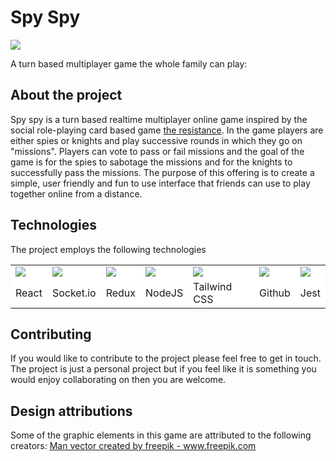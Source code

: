 # Spy Spy

<img src="https://github.com/Blargian/spyspy/blob/master/documentation/UI/assets/spy.png">

A turn based multiplayer game the whole family can play:

## About the project  
Spy spy is a turn based realtime multiplayer online game inspired by the social role-playing card based game [the resistance](https://en.wikipedia.org/wiki/The_Resistance_(game)). In the game players are either spies or knights and play successive rounds in which they go on "missions". Players can vote to pass or fail missions and the goal of the game is for the spies to sabotage the missions and for the knights to successfully pass the missions. The purpose of this offering is to create a simple, user friendly and fun to use interface that friends can use to play together online from a distance. 

## Technologies

The project employs the following technologies

<table style="background: white">
  <tr>
    <td><image src="https://user-images.githubusercontent.com/41984034/145251294-62f43c4f-22e5-49b3-998f-35d14d2f29ba.png"></image></td>
    <td><image src="https://user-images.githubusercontent.com/41984034/145251219-67cf2c58-c5a3-4cab-957c-578f8373af10.png"></image></td>
    <td><image src="https://user-images.githubusercontent.com/41984034/145251355-e1ea30f7-f4aa-4faa-908a-0cda5ee87428.png"></image></td>
    <td><image src="https://user-images.githubusercontent.com/41984034/145251405-e10d16fa-c43b-4237-8648-b8446d21b712.png"></image></td>
    <td><image src="https://user-images.githubusercontent.com/41984034/145251479-3c8d2fad-3456-48df-883f-b17977fbf812.png"></image></td>
    <td><image src="https://user-images.githubusercontent.com/41984034/145251558-acf1c16d-f2db-4e98-a5a9-a3b868e33c1d.png"></image></td>
    <td><image src="https://user-images.githubusercontent.com/41984034/145251616-183dda9f-d056-43a9-9704-44c4bc4fcdd0.png"></image></td>
  </tr>
  <tr>
    <td>React</td>
    <td>Socket.io</td>
    <td>Redux</td>
    <td>NodeJS</td>
    <td>Tailwind CSS</td>
    <td>Github</td>
    <td>Jest</td>
  </tr>
</table>

## Contributing 

If you would like to contribute to the project please feel free to get in touch. The project is just a personal project but if you feel like it is something you would enjoy collaborating on then you are welcome.

## Design attributions

Some of the graphic elements in this game are attributed to the following creators:
<a href='https://www.freepik.com/vectors/man'>Man vector created by freepik - www.freepik.com</a>
